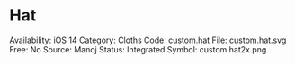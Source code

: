 # Hat

Availability: iOS 14
Category: Cloths
Code: custom.hat
File: custom.hat.svg
Free: No
Source: Manoj
Status: Integrated
Symbol: custom.hat2x.png